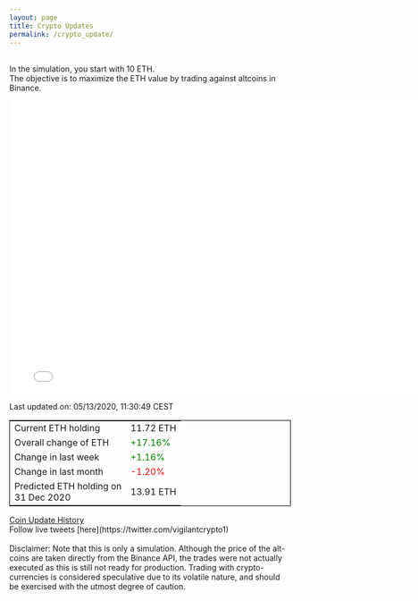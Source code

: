 ```yaml
---
layout: page
title: Crypto Updates
permalink: /crypto_update/
---
```

<br>In the simulation, you start with 10 ETH.<br>The objective is to maximize the ETH value by trading against altcoins 
in Binance.

<iframe width="775" height="525" frameborder="0" scrolling="no" src="//plotly.com/~vikramaditya91/109.embed"></iframe>

Last updated on: 05/13/2020, 11:30:49 CEST 
<table style="border:1px solid black;margin-left:auto;margin-right:auto;">
	<tbody>
	<tr>
		<td>Current ETH holding</td>
		<td>     11.72 ETH</td>
	</tr>
	<tr>
		<td>Overall change of ETH</td>
		<td><font color="green">+17.16%</font></td>
	</tr>
	<tr>
		<td>Change in last week</td>
		<td><font color="green">+1.16%</font></td>
	</tr>
	<tr>
		<td>Change in last month</td>
		<td><font color="red">-1.20%</font></td>
	</tr>
    <tr>
		<td>Predicted ETH holding on<br>31 Dec 2020</td>
		<td>     13.91 ETH</td>
	</tr>
	</tbody>
</table>
<a href="{{ site.baseurl }}/crypto_history">Coin Update History</a>
<br>
Follow live tweets [here](https://twitter.com/vigilantcrypto1)
<br>
<br>
Disclaimer:
Note that this is only a simulation. Although the price of the alt-coins are taken directly from the Binance API, the trades were not actually executed as this is still not ready for production.
Trading with crypto-currencies is considered speculative due to its volatile nature, and should be exercised with the utmost degree of caution.